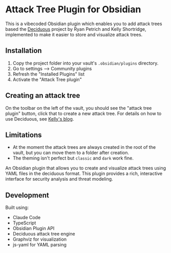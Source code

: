 # Attack Tree Plugin for Obsidian

This is a vibecoded Obsidian plugin which enables you to add attack trees based the [Deciduous](https://github.com/rpetrich/deciduous) project by Ryan Petrich and Kelly Shortridge, implemented to make it easier to store and visualize attack trees.

## Installation

1. Copy the project folder into your vault's `.obsidian/plugins` directory.
2. Go to settings --> Community plugins
3. Refresh the "Installed Plugins" list
4. Activate the "Attack Tree plugin"

## Creating an attack tree

On the toolbar on the left of the vault, you should see the "attack tree plugin" button, click that to create a new attack tree. For details on how to use Deciduous, see [Kelly's blog](https://kellyshortridge.com/blog/posts/deciduous-attack-tree-app/).

## Limitations

- At the moment the attack trees are always created in the root of the vault, but you can move them to a folder after creation.
- The theming isn't perfect but `classic` and `dark` work fine.


An Obsidian plugin that allows you to create and visualize attack trees using YAML files in the deciduous format. This plugin provides a rich, interactive interface for security analysis and threat modeling.

## Development

Built using:
- Claude Code
- TypeScript
- Obsidian Plugin API
- Deciduous attack tree engine
- Graphviz for visualization
- js-yaml for YAML parsing



